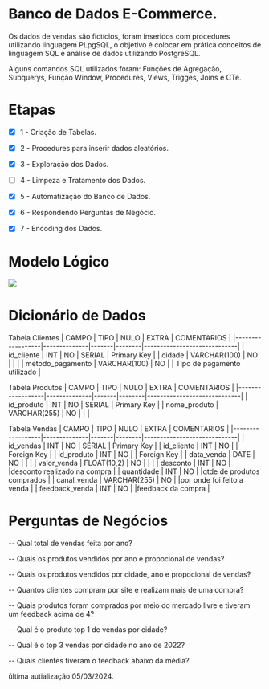 # Banco de Dados E-Commerce.

Os dados de vendas são fictícios, foram inseridos com procedures utilizando linguagem PLpgSQL, o objetivo é colocar em prática conceitos de linguagem SQL e análise de dados utilizando PostgreSQL.

Alguns comandos SQL utilizados foram: Funções de Agregação, Subquerys, Função Window, Procedures, Views, Trigges, Joins e CTe.

# Etapas

- [x] 1 - Criação de Tabelas.

- [x] 2 - Procedures para inserir dados aleatórios.

- [x] 3 - Exploração dos Dados.

- [ ] 4 - Limpeza e Tratamento dos Dados.

- [x] 5 - Automatização do Banco de Dados.

- [x] 6 - Respondendo Perguntas de Negócio.

- [x] 7 - Encoding dos Dados.


# Modelo Lógico

<img src="https://r2.easyimg.io/n1tpd0ek0/modelo_logico_ecommerce.png"/>

# Dicionário de Dados 

Tabela Clientes
|       CAMPO      |      TIPO    | NULO  | EXTRA  |         COMENTARIOS         |
|------------------|--------------|-------|--------|-----------------------------|
| id_cliente       | INT          | NO    | SERIAL | Primary Key                 |
| cidade           | VARCHAR(100) | NO    |        |                             |
| metodo_pagamento | VARCHAR(100)  | NO   |        | Tipo de pagamento utilizado |

Tabela Produtos
|       CAMPO      |      TIPO    | NULO  | EXTRA  |         COMENTARIOS         |
|------------------|--------------|-------|--------|-----------------------------|
| id_produto       | INT          | NO    | SERIAL | Primary Key                 |
| nome_produto     | VARCHAR(255) | NO    |        |                             |

Tabela Vendas
|       CAMPO      |      TIPO    | NULO  | EXTRA  |         COMENTARIOS         |
|------------------|--------------|-------|--------|-----------------------------|
| id_vendas        | INT          | NO    | SERIAL | Primary Key                 |
| id_cliente       | INT          | NO    |        | Foreign Key                 |
| id_produto       | INT          | NO    |        | Foreign Key                 |
| data_venda       | DATE         | NO    |        |                             |
| valor_venda      | FLOAT(10,2)  | NO    |        |                             |
| desconto         | INT          | NO    |        |desconto realizado na compra |
| quantidade       | INT          | NO    |        |qtde de produtos comprados   |
| canal_venda      | VARCHAR(255) | NO    |        |por onde foi feito a venda   |
| feedback_venda   | INT          | NO    |        |feedback da compra           |

# Perguntas de Negócios

-- Qual total de vendas feita por ano?

-- Quais os produtos vendidos por ano e propocional de vendas?

-- Quais os produtos vendidos por cidade, ano e propocional de vendas?

-- Quantos clientes compram por site e realizam mais de uma compra?

-- Quais produtos foram comprados por meio do mercado livre e tiveram um feedback acima de 4?

-- Qual é o produto top 1 de vendas por cidade?

-- Qual é o top 3 vendas por cidade no ano de 2022?

-- Quais clientes tiveram o feedback abaixo da média?


última autialização 05/03/2024.
